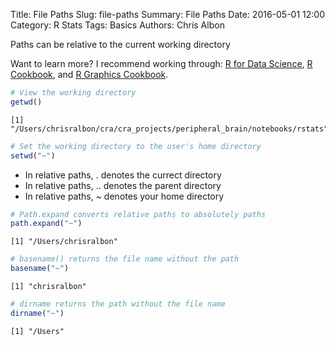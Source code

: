 Title: File Paths
Slug: file-paths
Summary: File Paths
Date: 2016-05-01 12:00
Category: R Stats
Tags: Basics
Authors: Chris Albon



Paths can be relative to the current working directory

Want to learn more? I recommend working through: [R for Data Science](http://amzn.to/2myxnhi), [R Cookbook](http://amzn.to/2lF6hkb), and [R Graphics Cookbook](http://amzn.to/2m0fcPL).

```R
# View the working directory
getwd()
```




    [1] "/Users/chrisralbon/cra/cra_projects/peripheral_brain/notebooks/rstats"




```R
# Set the working directory to the user's home directory
setwd("~")
```

- In relative paths, . denotes the currect directory
- In relative paths, .. denotes the parent directory
- In relative paths,  ~ denotes your home directory


```R
# Path.expand converts relative paths to absolutely paths
path.expand("~")
```




    [1] "/Users/chrisralbon"




```R
# basename() returns the file name without the path
basename("~")
```




    [1] "chrisralbon"




```R
# dirname returns the path without the file name
dirname("~")
```




    [1] "/Users"
